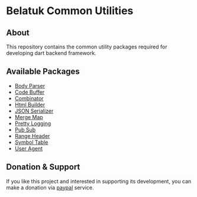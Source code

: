# Belatuk Common Utilities

## About

This repository contains the common utility packages required for developing dart backend framework.

## Available Packages

* [Body Parser](https://github.com/dart-backend/belatuk-common-utilities/tree/main/packages/body_parser)
* [Code Buffer](https://github.com/dart-backend/belatuk-common-utilities/tree/main/packages/code_buffer)
* [Combinator](https://github.com/dart-backend/belatuk-common-utilities/tree/main/packages/combinator)
* [Html Builder](https://github.com/dart-backend/belatuk-common-utilities/tree/main/packages/html_builder)
* [JSON Serializer](https://github.com/dart-backend/belatuk-common-utilities/tree/main/packages/json_serializer)
* [Merge Map](https://github.com/dart-backend/belatuk-common-utilities/tree/main/packages/merge_map)
* [Pretty Logging](https://github.com/dart-backend/belatuk-common-utilities/tree/main/packages/pretty_logging)
* [Pub Sub](https://github.com/dart-backend/belatuk-common-utilities/tree/main/packages/pub_sub)
* [Range Header](https://github.com/dart-backend/belatuk-common-utilities/tree/main/packages/range_header)
* [Symbol Table](https://github.com/dart-backend/belatuk-common-utilities/tree/main/packages/symbol_table)
* [User Agent](https://github.com/dart-backend/belatuk-common-utilities/tree/main/packages/user_agent)

## Donation & Support

If you like this project and interested in supporting its development, you can make a donation via [paypal](https://paypal.me/dukefirehawk?country.x=MY&locale.x=en_US) service.
